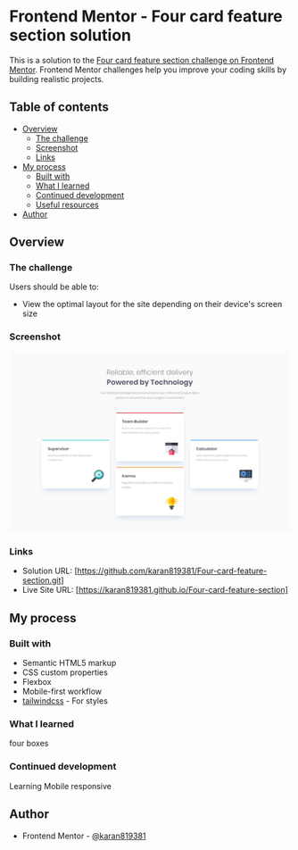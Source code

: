 # Frontend Mentor - Four card feature section solution

This is a solution to the [Four card feature section challenge on Frontend Mentor](https://www.frontendmentor.io/challenges/four-card-feature-section-weK1eFYK). Frontend Mentor challenges help you improve your coding skills by building realistic projects. 

## Table of contents

- [Overview](#overview)
  - [The challenge](#the-challenge)
  - [Screenshot](#screenshot)
  - [Links](#links)
- [My process](#my-process)
  - [Built with](#built-with)
  - [What I learned](#what-i-learned)
  - [Continued development](#continued-development)
  - [Useful resources](#useful-resources)
- [Author](#author)

## Overview

### The challenge

Users should be able to:

- View the optimal layout for the site depending on their device's screen size

### Screenshot

![](./design/desktop-design.jpg)


### Links

- Solution URL: [https://github.com/karan819381/Four-card-feature-section.git]
- Live Site URL: [https://karan819381.github.io/Four-card-feature-section]

## My process

### Built with

- Semantic HTML5 markup
- CSS custom properties
- Flexbox
- Mobile-first workflow
- [tailwindcss](https://tailwindcss.com/) - For styles


### What I learned

four boxes 

### Continued development

Learning Mobile responsive

## Author

- Frontend Mentor - [@karan819381](https://www.frontendmentor.io/profile/karan819381)
